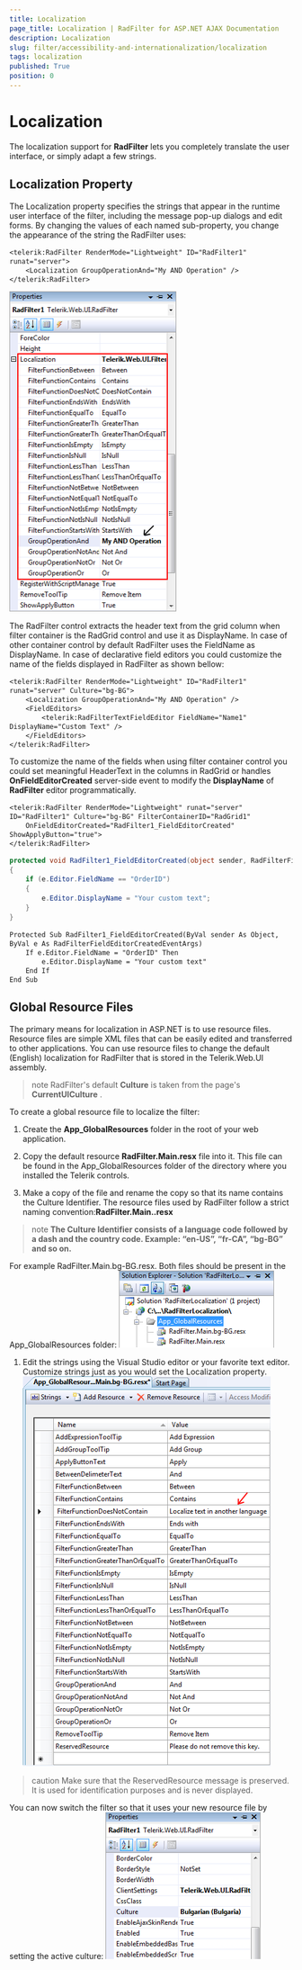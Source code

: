 ```yaml
---
title: Localization
page_title: Localization | RadFilter for ASP.NET AJAX Documentation
description: Localization
slug: filter/accessibility-and-internationalization/localization
tags: localization
published: True
position: 0
---
```


# Localization



The localization support for **RadFilter** lets you completely translate the user interface, or simply adapt a few strings.

## Localization Property

The Localization property specifies the strings that appear in the runtime user interface of the filter, including the message pop-up dialogs and edit forms. By changing the values of each named sub-property, you change the appearance of the string the RadFilter uses:

````ASPNET
<telerik:RadFilter RenderMode="Lightweight" ID="RadFilter1" runat="server">
    <Localization GroupOperationAnd="My AND Operation" />
</telerik:RadFilter>
````

![Localization](images/filter_localization.png)

The RadFilter control extracts the header text from the grid column when filter container is the RadGrid control and use it as DisplayName. In case of other container control by default RadFilter uses the FieldName as DisplayName. In case of declarative field editors you could customize the name of the fields displayed in RadFilter as shown bellow:

````ASPNET
<telerik:RadFilter RenderMode="Lightweight" ID="RadFilter1" runat="server" Culture="bg-BG">
    <Localization GroupOperationAnd="My AND Operation" />
    <FieldEditors>
        <telerik:RadFilterTextFieldEditor FieldName="Name1" DisplayName="Custom Text" />
    </FieldEditors>
</telerik:RadFilter>
````



To customize the name of the fields when using filter container control you could set meaningful HeaderText in the columns in RadGrid or handles **OnFieldEditorCreated** server-side event to modify the **DisplayName** of **RadFilter** editor programmatically.



````ASPNET
<telerik:RadFilter RenderMode="Lightweight" runat="server" ID="RadFilter1" Culture="bg-BG" FilterContainerID="RadGrid1"
    OnFieldEditorCreated="RadFilter1_FieldEditorCreated" ShowApplyButton="true">
</telerik:RadFilter>
````
````C#
protected void RadFilter1_FieldEditorCreated(object sender, RadFilterFieldEditorCreatedEventArgs e)
{
    if (e.Editor.FieldName == "OrderID")
    {
        e.Editor.DisplayName = "Your custom text";
    }
}
````
````VB.NET
Protected Sub RadFilter1_FieldEditorCreated(ByVal sender As Object, ByVal e As RadFilterFieldEditorCreatedEventArgs)
    If e.Editor.FieldName = "OrderID" Then
        e.Editor.DisplayName = "Your custom text"
    End If
End Sub
````


## Global Resource Files

The primary means for localization in ASP.NET is to use resource files. Resource files are simple XML files that can be easily edited and transferred to other applications. You can use resource files to change the default (English) localization for RadFilter that is stored in the Telerik.Web.UI assembly.

>note RadFilter's default **Culture** is taken from the page's **CurrentUICulture** .
>


To create a global resource file to localize the filter:

1. Create the **App_GlobalResources** folder in the root of your web application.

1. Copy the default resource **RadFilter.Main.resx** file into it. This file can be found in the App_GlobalResources folder of the directory where you installed the Telerik controls.

1. Make a copy of the file and rename the copy so that its name contains the Culture Identifier. The resource files used by RadFilter follow a strict naming convention:**RadFilter.Main.<Culture Identifier>.resx**

>note  **The Culture Identifier consists of a language code followed by a dash and the country code. Example: “en-US”, “fr-CA”, “bg-BG” and so on.** 
>
For example RadFilter.Main.bg-BG.resx. Both files should be present in the App_GlobalResources folder:
![Global Resources](images/filter_GlobalResources.png)

1. Edit the strings using the Visual Studio editor or your favorite text editor. Customize strings just as you would set the Localization property.
![Localize Text](images/filter_localizeText.png)

>caution Make sure that the ReservedResource message is preserved. It is used for identification purposes and is never displayed.
>


You can now switch the filter so that it uses your new resource file by setting the active culture:
![Culture](images/filter_culture.png)
